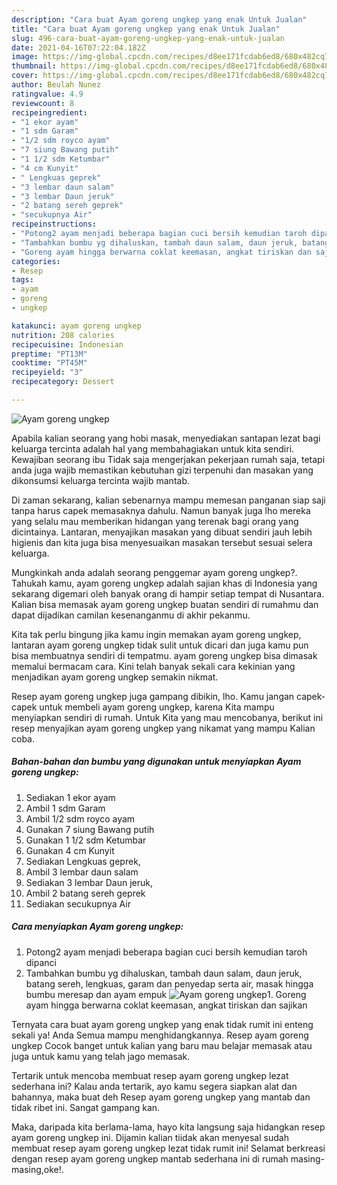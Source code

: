```yaml
---
description: "Cara buat Ayam goreng ungkep yang enak Untuk Jualan"
title: "Cara buat Ayam goreng ungkep yang enak Untuk Jualan"
slug: 496-cara-buat-ayam-goreng-ungkep-yang-enak-untuk-jualan
date: 2021-04-16T07:22:04.182Z
image: https://img-global.cpcdn.com/recipes/d8ee171fcdab6ed8/680x482cq70/ayam-goreng-ungkep-foto-resep-utama.jpg
thumbnail: https://img-global.cpcdn.com/recipes/d8ee171fcdab6ed8/680x482cq70/ayam-goreng-ungkep-foto-resep-utama.jpg
cover: https://img-global.cpcdn.com/recipes/d8ee171fcdab6ed8/680x482cq70/ayam-goreng-ungkep-foto-resep-utama.jpg
author: Beulah Nunez
ratingvalue: 4.9
reviewcount: 8
recipeingredient:
- "1 ekor ayam"
- "1 sdm Garam"
- "1/2 sdm royco ayam"
- "7 siung Bawang putih"
- "1 1/2 sdm Ketumbar"
- "4 cm Kunyit"
- " Lengkuas geprek"
- "3 lembar daun salam"
- "3 lembar Daun jeruk"
- "2 batang sereh geprek"
- "secukupnya Air"
recipeinstructions:
- "Potong2 ayam menjadi beberapa bagian cuci bersih kemudian taroh dipanci"
- "Tambahkan bumbu yg dihaluskan, tambah daun salam, daun jeruk, batang sereh, lengkuas, garam dan penyedap serta air, masak hingga bumbu meresap dan ayam empuk"
- "Goreng ayam hingga berwarna coklat keemasan, angkat tiriskan dan sajikan"
categories:
- Resep
tags:
- ayam
- goreng
- ungkep

katakunci: ayam goreng ungkep 
nutrition: 208 calories
recipecuisine: Indonesian
preptime: "PT13M"
cooktime: "PT45M"
recipeyield: "3"
recipecategory: Dessert

---
```



![Ayam goreng ungkep](https://img-global.cpcdn.com/recipes/d8ee171fcdab6ed8/680x482cq70/ayam-goreng-ungkep-foto-resep-utama.jpg)

Apabila kalian seorang yang hobi masak, menyediakan santapan lezat bagi keluarga tercinta adalah hal yang membahagiakan untuk kita sendiri. Kewajiban seorang ibu Tidak saja mengerjakan pekerjaan rumah saja, tetapi anda juga wajib memastikan kebutuhan gizi terpenuhi dan masakan yang dikonsumsi keluarga tercinta wajib mantab.

Di zaman  sekarang, kalian sebenarnya mampu memesan panganan siap saji tanpa harus capek memasaknya dahulu. Namun banyak juga lho mereka yang selalu mau memberikan hidangan yang terenak bagi orang yang dicintainya. Lantaran, menyajikan masakan yang dibuat sendiri jauh lebih higienis dan kita juga bisa menyesuaikan masakan tersebut sesuai selera keluarga. 



Mungkinkah anda adalah seorang penggemar ayam goreng ungkep?. Tahukah kamu, ayam goreng ungkep adalah sajian khas di Indonesia yang sekarang digemari oleh banyak orang di hampir setiap tempat di Nusantara. Kalian bisa memasak ayam goreng ungkep buatan sendiri di rumahmu dan dapat dijadikan camilan kesenanganmu di akhir pekanmu.

Kita tak perlu bingung jika kamu ingin memakan ayam goreng ungkep, lantaran ayam goreng ungkep tidak sulit untuk dicari dan juga kamu pun bisa membuatnya sendiri di tempatmu. ayam goreng ungkep bisa dimasak memalui bermacam cara. Kini telah banyak sekali cara kekinian yang menjadikan ayam goreng ungkep semakin nikmat.

Resep ayam goreng ungkep juga gampang dibikin, lho. Kamu jangan capek-capek untuk membeli ayam goreng ungkep, karena Kita mampu menyiapkan sendiri di rumah. Untuk Kita yang mau mencobanya, berikut ini resep menyajikan ayam goreng ungkep yang nikamat yang mampu Kalian coba.

<!--inarticleads1-->

##### Bahan-bahan dan bumbu yang digunakan untuk menyiapkan Ayam goreng ungkep:

1. Sediakan 1 ekor ayam
1. Ambil 1 sdm Garam
1. Ambil 1/2 sdm royco ayam
1. Gunakan 7 siung Bawang putih
1. Gunakan 1 1/2 sdm Ketumbar
1. Gunakan 4 cm Kunyit
1. Sediakan  Lengkuas geprek,
1. Ambil 3 lembar daun salam
1. Sediakan 3 lembar Daun jeruk,
1. Ambil 2 batang sereh geprek
1. Sediakan secukupnya Air




<!--inarticleads2-->

##### Cara menyiapkan Ayam goreng ungkep:

1. Potong2 ayam menjadi beberapa bagian cuci bersih kemudian taroh dipanci
1. Tambahkan bumbu yg dihaluskan, tambah daun salam, daun jeruk, batang sereh, lengkuas, garam dan penyedap serta air, masak hingga bumbu meresap dan ayam empuk
<img src="https://img-global.cpcdn.com/steps/5d604b58ab4f7105/160x128cq70/ayam-goreng-ungkep-langkah-memasak-2-foto.jpg" alt="Ayam goreng ungkep">1. Goreng ayam hingga berwarna coklat keemasan, angkat tiriskan dan sajikan




Ternyata cara buat ayam goreng ungkep yang enak tidak rumit ini enteng sekali ya! Anda Semua mampu menghidangkannya. Resep ayam goreng ungkep Cocok banget untuk kalian yang baru mau belajar memasak atau juga untuk kamu yang telah jago memasak.

Tertarik untuk mencoba membuat resep ayam goreng ungkep lezat sederhana ini? Kalau anda tertarik, ayo kamu segera siapkan alat dan bahannya, maka buat deh Resep ayam goreng ungkep yang mantab dan tidak ribet ini. Sangat gampang kan. 

Maka, daripada kita berlama-lama, hayo kita langsung saja hidangkan resep ayam goreng ungkep ini. Dijamin kalian tiidak akan menyesal sudah membuat resep ayam goreng ungkep lezat tidak rumit ini! Selamat berkreasi dengan resep ayam goreng ungkep mantab sederhana ini di rumah masing-masing,oke!.

